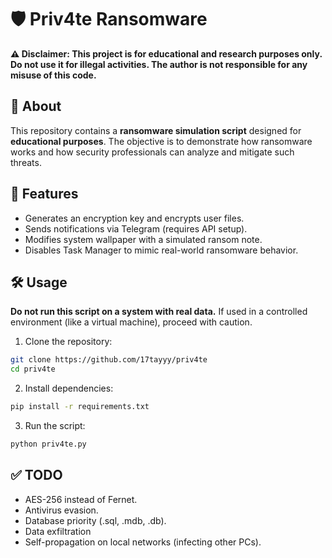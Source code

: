 # 🛡️ Priv4te Ransomware

**⚠️ Disclaimer: This project is for educational and research purposes only. Do not use it for illegal activities. The author is not responsible for any misuse of this code.**

## 📌 About
This repository contains a **ransomware simulation script** designed for **educational purposes**. The objective is to demonstrate how ransomware works and how security professionals can analyze and mitigate such threats.

## 🚀 Features
- Generates an encryption key and encrypts user files.
- Sends notifications via Telegram (requires API setup).
- Modifies system wallpaper with a simulated ransom note.
- Disables Task Manager to mimic real-world ransomware behavior.

## 🛠️ Usage
**Do not run this script on a system with real data.** If used in a controlled environment (like a virtual machine), proceed with caution.

1. Clone the repository:

  ```sh
  git clone https://github.com/17tayyy/priv4te
  cd priv4te
  ```

2. Install dependencies:
  ```sh
  pip install -r requirements.txt
  ```

3. Run the script:
  ```sh
  python priv4te.py
  ```

## ✅ TODO

  -  AES-256 instead of Fernet.
  -  Antivirus evasion.
  -  Database priority (.sql, .mdb, .db).
  -  Data exfiltration
  -  Self-propagation on local networks (infecting other PCs).
